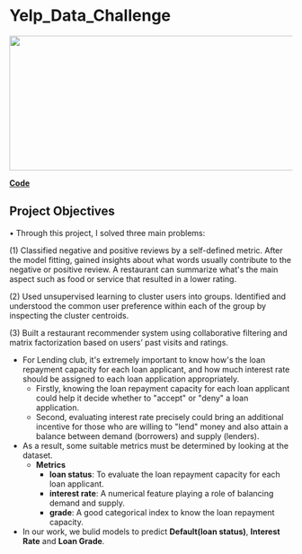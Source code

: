 # Yelp_Data_Challenge

<img src="https://github.com/will-zw-wang/Yelp_Data_Challenge-NLP_and_Clustering_and_Sentiment_Classification_and_Recommender_System/blob/master/images/Yelp_image.jpg" width="660" height="240">

[**Code**](pending)

## Project Objectives

• Through this project, I solved three main problems:

(1) Classified negative and positive reviews by a self-defined metric. After the model fitting, gained insights about what words usually contribute to the negative or positive review. A restaurant can summarize what's the main aspect such as food or service that resulted in a lower rating.

(2) Used unsupervised learning to cluster users into groups. Identified and understood the common user preference within each of the group by inspecting the cluster centroids. 

(3) Built a restaurant recommender system using collaborative filtering and matrix factorization based on users’ past visits and ratings.

- For Lending club, it's extremely important to know how's the loan repayment capacity for each loan applicant, and how much interest rate should be assigned to each loan application appropriately. 
    - Firstly, knowing the loan repayment capacity for each loan applicant could help it decide whether to "accept" or "deny" a loan application. 
    - Second, evaluating interest rate precisely could bring an additional incentive for those who are willing to "lend" money and also attain a balance between demand (borrowers) and supply (lenders).
- As a result, some suitable metrics must be determined by looking at the dataset.
    - **Metrics**
        - **loan status**: To evaluate the loan repayment capacity for each loan applicant.
        - **interest rate**: A numerical feature playing a role of balancing demand and supply. 
        - **grade**: A good categorical index to know the loan repayment capacity.       
- In our work, we bulid models to predict **Default(loan status)**, **Interest Rate** and **Loan Grade**.
